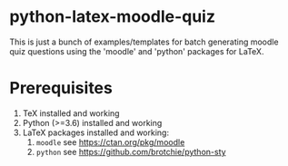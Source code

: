 # python-latex-moodle-quiz
This is just a bunch of examples/templates for batch generating moodle quiz questions using the 'moodle' and 'python' packages for LaTeX.

Prerequisites
=============

1. TeX installed and working
1. Python (>=3.6) installed and working
1. LaTeX packages installed and working:
   1. `moodle` see https://ctan.org/pkg/moodle
   1. `python` see https://github.com/brotchie/python-sty
